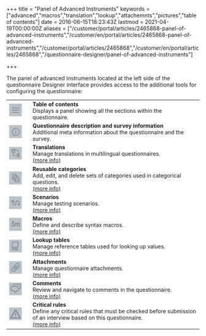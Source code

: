 ﻿+++
title = "Panel of Advanced Instruments"
keywords = ["advanced","macros","translation","lookup","attachemnts","pictures","table of contents"]
date = 2016-06-15T18:23:43Z
lastmod = 2021-04-19T00:00:00Z
aliases = ["/customer/portal/articles/2465868-panel-of-advanced-instruments","/customer/en/portal/articles/2465868-panel-of-advanced-instruments","/customer/portal/articles/2465868","/customer/en/portal/articles/2465868","/questionnaire-designer/panel-of-advanced-instruments"]

+++

The panel of advanced instruments located at the left side of the
questionnaire Designer interface provides access to the additional
tools for configuring the questionnaire:

<TABLE width=800>

<TR>
  <TD><IMG src="images/toolbar_toc.png"></TD>
  <TD width=0></TD>
  <TD><B>Table of contents</B><BR>Displays a panel showing all the sections within the questionnaire.</TD>
</TR>

<TR>
  <TD><IMG src="images/toolbar_meta.png"></TD>
  <TD></TD>
  <TD><B>Questionnaire description and survey information</B><BR>Additional meta information about the questionnaire and the survey.</TD>
</TR>

<TR>
  <TD><A href="/questionnaire-designer/toolbar/multilingual-questionnaires/"><IMG src="images/toolbar_lang.png"></A></TD>
  <TD></TD>
  <TD><B>Translations</B><BR>Manage translations in multilingual questionnaires.<BR><A href="/questionnaire-designer/toolbar/multilingual-questionnaires/">(more info)</A></TD>
</TR>

<TR>
  <TD><A href="/questionnaire-designer/toolbar/reusable-categories/"><IMG src="images/toolbar_cat.png"></A></TD>
  <TD></TD>
  <TD><B>Reusable categories</B><BR>Add, edit, and delete sets of categories used in categorical questions.<BR><A href="/questionnaire-designer/toolbar/reusable-categories/">(more info)</A></TD>
</TR>

<TR>
  <TD><A href="/questionnaire-designer/testing/scenarios/"><IMG src="images/toolbar_scen.png"></A></TD>
  <TD></TD>
  <TD><B>Scenarios</B><BR>Manage testing scenarios.<BR><A href="/questionnaire-designer/testing/scenarios/">(more info)</A></TD>
</TR>

<TR>
  <TD><A href="/questionnaire-designer/macros"><IMG src="images/toolbar_macro.png"></A></TD>
  <TD></TD>
  <TD><B>Macros</B><BR>Define and describe syntax macros.<BR><A href="/questionnaire-designer/macros">(more info)</A></TD>
</TR>

<TR>
  <TD><A href="/questionnaire-designer/lookup-tables"><IMG src="images/toolbar_lookup.png"></A></TD>
  <TD></TD>
  <TD><B>Lookup tables</B><BR>Manage reference tables used for looking up values.<BR><A href="/questionnaire-designer/lookup-tables">(more info)</A></TD>
</TR>

<TR>
  <TD><A href="/questionnaire-designer/questionnaire-attachments"><IMG src="images/toolbar_attach.png"></A></TD>
  <TD></TD>
  <TD><B>Attachments</B><BR>Manage questionnaire attachments.<BR><A href="/questionnaire-designer/questionnaire-attachments">(more info)</A></TD>
</TR>

<TR>
  <TD><A href="/questionnaire-designer/toolbar/comments-in-designer/"><IMG src="images/toolbar_comment.png"></A></TD>
  <TD></TD>
  <TD><B>Comments</B><BR>Review and navigate to comments in the questionnaire.<BR><A href="/questionnaire-designer/toolbar/comments-in-designer/">(more info)</A></TD>
</TR>

<TR>
  <TD><A href="/questionnaire-designer/techniques/critical-rules-and-questions/"><IMG src="images/toolbar_critical.png"></A></TD>
  <TD></TD>
  <TD><B>Critical rules</B><BR>Define any critical rules that must be checked before submission of an interview based on this questionnaire.<BR><A href="/questionnaire-designer/techniques/critical-rules-and-questions/">(more info)</A></TD>
</TR>

</TABLE>
